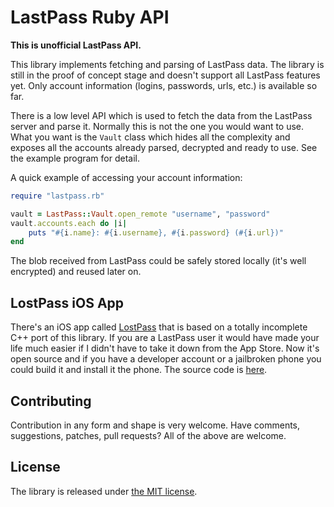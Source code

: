 LastPass Ruby API
=================

**This is unofficial LastPass API.**

This library implements fetching and parsing of LastPass data.  The library is
still in the proof of concept stage and doesn't support all LastPass features
yet.  Only account information (logins, passwords, urls, etc.) is available so
far.

There is a low level API which is used to fetch the data from the LastPass
server and parse it. Normally this is not the one you would want to use. What
you want is the `Vault` class which hides all the complexity and exposes all
the accounts already parsed, decrypted and ready to use. See the example
program for detail.

A quick example of accessing your account information:

```ruby
require "lastpass.rb"

vault = LastPass::Vault.open_remote "username", "password"
vault.accounts.each do |i|
    puts "#{i.name}: #{i.username}, #{i.password} (#{i.url})"
end
```

The blob received from LastPass could be safely stored locally (it's well
encrypted) and reused later on.


LostPass iOS App
----------------

There's an iOS app called [LostPass](http://detunized.net/lostpass/) that is
based on a totally incomplete C++ port of this library.  If you are a LastPass
user it would have made your life much easier if I didn't have to take it down
from the App Store. Now it's open source and if you have a developer account
or a jailbroken phone you could build it and install it the phone. The source
code is [here](https://github.com/detunized/LostPass).


Contributing
------------

Contribution in any form and shape is very welcome.  Have comments,
suggestions, patches, pull requests?  All of the above are welcome.


License
-------

The library is released under [the MIT
license](http://www.opensource.org/licenses/mit-license.php).
